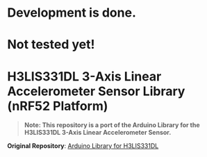 # Development is done.

# Not tested yet!

# H3LIS331DL 3-Axis Linear Accelerometer Sensor Library (nRF52 Platform)

> **Note: This repository is a port of the Arduino Library for the H3LIS331DL 3-Axis Linear Accelerometer Sensor.**

**Original Repository**: [Arduino Library for H3LIS331DL](https://github.com/ncdcommunity/Arduino_Library_H3LIS331DL_3Axis_Linear_Accelerometer_Sensor/tree/master)

